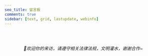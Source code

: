 ```yaml
---
seo_title: 留言板
comments: true
sidebar: [text, grid, lastupdate, webinfo]
---
```


<center>
<i class="fa fa-comments fa-fw fa-5x"></i>
<br><br>

<p><em>🍭欢迎你的来访，请遵守相关法律法规，文明灌水，谢谢合作~</em></p>
</center>
